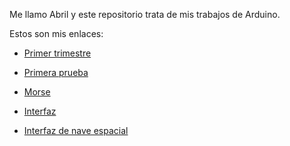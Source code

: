 Me llamo Abril y este repositorio trata de mis trabajos de Arduino.

Estos son mis enlaces:
 
- [Primer trimestre](https://github.com/jjksimp/1er-trimestre)

- [Primera prueba](https://github.com/jjksimp/arduino/blob/main/primera%20prueba.md)

- [Morse](https://github.com/jjksimp/arduino/blob/main/morse_3_abril_vitas.ino)

- [Interfaz](https://github.com/jjksimp/arduino/blob/main/interfaz.md)

- [Interfaz de nave espacial](https://github.com/jjksimp/arduino/blob/main/interfaz_de_nave_espacial1.ino)
